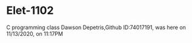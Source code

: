 # Elet-1102
 C programming class 
Dawson Depetris,Github ID:74017191, was here on 11/13/2020, on 11:17PM
